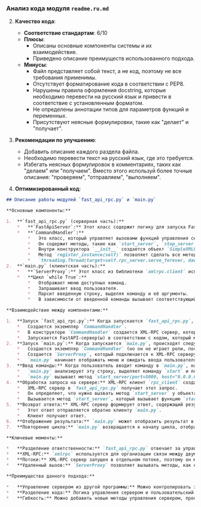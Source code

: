 ### **Анализ кода модуля `readme.ru.md`**

2. **Качество кода**:
   - **Соответствие стандартам**: 6/10
   - **Плюсы**:
     - Описаны основные компоненты системы и их взаимодействие.
     - Приведено описание преимуществ использованного подхода.
   - **Минусы**:
     - Файл представляет собой текст, а не код, поэтому не все требования применимы.
     - Отсутствует форматирование кода в соответствии с PEP8.
     - Нарушены правила оформления docstring, которые необходимо перевести на русский язык и привести в соответствие с установленным форматом.
     - Не определены аннотации типов для параметров функций и переменных.
     - Присутствуют неясные формулировки, такие как "делает" и "получает".

3. **Рекомендации по улучшению**:
   - Добавить описание каждого раздела файла.
   - Необходимо перевести текст на русский язык, где это требуется.
   - Избегать неясных формулировок в комментариях, таких как "делаем" или "получаем". Вместо этого используй более точные описания: "проверяем", "отправляем", "выполняем".

4. **Оптимизированный код**:

```markdown
## Описание работы модулей `fast_api_rpc.py` и `main.py`

**Основные компоненты:**

1.  **`fast_api_rpc.py` (серверная часть):**
    *   **`FastApiServer`:** Этот класс содержит логику для запуска FastAPI-сервера. Он отвечает за создание и настройку веб-сервера, а также за добавление новых маршрутов.
    *   **`CommandHandler`:**
        *   Это класс, который управляет вызовами функций управления сервером.
        *   Он содержит методы, такие как `start_server`, `stop_server`, `stop_all_servers`, `status_servers`, `add_new_route` и `shutdown`, которые могут вызываться удаленно через XML-RPC.
        *   Внутри конструктора `__init__` создается объект `SimpleXMLRPCServer`, который слушает запросы на порту `9000` (по умолчанию).
        *   Метод `register_instance(self)` позволяет сделать все методы этого класса доступными для удаленного вызова.
        *   `threading.Thread(target=self.rpc_server.serve_forever, daemon=True).start()` запускает XML-RPC сервер в отдельном потоке, что позволяет ему работать параллельно с остальным кодом.
2.  **`main.py` (клиентская часть):**
    *   **`ServerProxy`:** Этот класс из библиотеки `xmlrpc.client` используется для создания объекта, через который можно вызывать методы XML-RPC сервера. `rpc_client = ServerProxy("http://localhost:9000", allow_none=True)` устанавливает соединение с сервером.
    *   **Цикл `while True`:**
        *   Отображает меню доступных команд.
        *   Запрашивает ввод пользователя.
        *   Парсит введенную строку, выделяя команду и её аргументы.
        *   В зависимости от введенной команды вызывает соответствующий метод RPC-сервера через объект `rpc_client`.

**Взаимодействие между компонентами:**

1.  **Запуск `fast_api_rpc.py`:** Когда запускается `fast_api_rpc.py`, происходят следующие действия:
    *   Создается экземпляр `CommandHandler`.
    *   В конструкторе `CommandHandler` создается XML-RPC сервер, который начинает прослушивание порта `9000`.
    *   Запускается FastAPI-сервер(ы) в соответствии с кодом, который мы создали.
2.  **Запуск `main.py`:** Когда запускается `main.py`, происходят следующие действия:
    *   Создается экземпляр `CommandHandler` (но он не играет роли, поскольку в `main.py` используется только RPC-клиент).
    *   Создается `ServerProxy`, который подключается к XML-RPC серверу по адресу `http://localhost:9000`.
    *   `main.py` начинает отображать меню и ожидать ввода пользователя.
3.  **Ввод команды:** Когда пользователь вводит команду в `main.py`, например `start 8000`:
    *   `main.py` анализирует эту строку, выделяет команду `start` и порт `8000`.
    *   `main.py` вызывает метод `start_server(port=8000, host="0.0.0.0")` у объекта `rpc_client`. Это *не* вызов метода на локальном объекте, а запрос к XML-RPC серверу.
4.  **Обработка запроса на сервере:** XML-RPC клиент `rpc_client` создает XML-сообщение, которое отправляет на сервер `fast_api_rpc.py`.
    *   XML-RPC сервер в `fast_api_rpc.py` получает этот запрос.
    *   Он определяет, что нужно вызвать метод `start_server` у объекта `CommandHandler`.
    *   Вызывается метод `start_server`, который вызывает функцию `start_server` и запускает FastAPI сервер.
5.  **Возврат ответа:** XML-RPC сервер формирует ответ, содержащий результат вызова (в данном случае, это может быть `None`).
    *   Этот ответ отправляется обратно клиенту `main.py`.
    *   Клиент получает ответ.
6.  **Отображение результата:** `main.py` может отобразить результат в консоль (или проигнорировать его, если это None).
7.  **Повторение цикла:** `main.py` возвращается к началу цикла, отображая меню и ожидая ввода следующей команды.

**Ключевые моменты:**

*   **Разделение ответственности:** `fast_api_rpc.py` отвечает за управление сервером и предоставление интерфейса для управления, `main.py` отвечает за взаимодействие с пользователем и отправку команд.
*   **XML-RPC:** `xmlrpc` используется для организации связи между двумя процессами, что позволяет вызывать методы сервера из клиентской программы.
*   **Потоки:** XML-RPC сервер запущен в отдельном потоке, поэтому он может работать параллельно с остальным кодом.
*   **Удаленный вызов:** `ServerProxy` позволяет вызывать методы, как если бы они были частью локального кода, хотя на самом деле они выполняются на удаленном сервере.

**Преимущества данного подхода:**

*   **Управление сервером из другой программы:** Можно контролировать запущенный сервер через другой процесс или даже с другой машины.
*   **Разделение кода:** Логика управления сервером и пользовательский интерфейс разделены, что делает код более модульным и легким в обслуживании.
*   **Гибкость:** Можно добавить новые методы управления сервером, просто добавив их в `CommandHandler`, и они автоматически станут доступны через RPC.